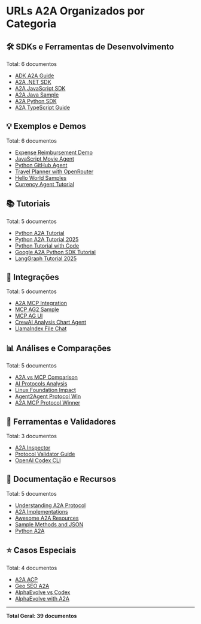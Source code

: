 # URLs A2A Organizados por Categoria


## 🛠️ SDKs e Ferramentas de Desenvolvimento
Total: 6 documentos

- [ADK A2A Guide](https://a2aprotocol.ai/blog/adk-a2a-guide)
- [A2A .NET SDK](https://a2aprotocol.ai/blog/a2a-dotnet-sdk)
- [A2A JavaScript SDK](https://a2aprotocol.ai/blog/a2a-javascript-sdk)
- [A2A Java Sample](https://a2aprotocol.ai/blog/a2a-java-sample)
- [A2A Python SDK](https://a2aprotocol.ai/blog/a2a-sdk-python)
- [A2A TypeScript Guide](https://a2aprotocol.ai/blog/a2a-typescript-guide)

## 💡 Exemplos e Demos
Total: 6 documentos

- [Expense Reimbursement Demo](https://a2aprotocol.ai/blog/a2a-adk-expense-reimbursement)
- [JavaScript Movie Agent](https://a2aprotocol.ai/blog/a2a-js-movie-agent)
- [Python GitHub Agent](https://a2aprotocol.ai/blog/a2a-python-github-agent)
- [Travel Planner with OpenRouter](https://a2aprotocol.ai/blog/a2a-travel-planner-openrouter)
- [Hello World Samples](https://a2aprotocol.ai/blog/a2a-samples-hello-world)
- [Currency Agent Tutorial](https://a2aprotocol.ai/blog/a2a-sdk-currency-agent-tutorial)

## 📚 Tutoriais
Total: 5 documentos

- [Python A2A Tutorial](https://a2aprotocol.ai/blog/python-a2a-tutorial)
- [Python A2A Tutorial 2025](https://a2aprotocol.ai/blog/python-a2a-tutorial-20250513)
- [Python Tutorial with Code](https://a2aprotocol.ai/blog/python-a2a-tutorial-with-source-code)
- [Google A2A Python SDK Tutorial](https://a2aprotocol.ai/blog/google-a2a-python-sdk-tutorial)
- [LangGraph Tutorial 2025](https://a2aprotocol.ai/blog/a2a-langraph-tutorial-20250513)

## 🔗 Integrações
Total: 5 documentos

- [A2A MCP Integration](https://a2aprotocol.ai/blog/a2a-mcp-integration)
- [MCP AG2 Sample](https://a2aprotocol.ai/blog/a2a-mcp-ag2-sample)
- [MCP AG UI](https://a2aprotocol.ai/blog/a2a-mcp-ag-ui)
- [CrewAI Analysis Chart Agent](https://a2aprotocol.ai/blog/a2a-crewai-analysis-chart-agent)
- [LlamaIndex File Chat](https://a2aprotocol.ai/blog/a2a-samples-llama-index-file-chat-openrouter)

## 📊 Análises e Comparações
Total: 5 documentos

- [A2A vs MCP Comparison](https://a2aprotocol.ai/blog/a2a-vs-mcp)
- [AI Protocols Analysis](https://a2aprotocol.ai/blog/ai-protocols-analysis-report-a2a-mcp-and-acp)
- [Linux Foundation Impact](https://a2aprotocol.ai/blog/impact-analysis-google-donating-a2a-protocol-linux-foundation)
- [Agent2Agent Protocol Win](https://a2aprotocol.ai/blog/agent2agent-protocol-win)
- [A2A MCP Protocol Winner](https://a2aprotocol.ai/blog/a2a-mcp-ai-protocol-winner)

## 🔧 Ferramentas e Validadores
Total: 3 documentos

- [A2A Inspector](https://a2aprotocol.ai/blog/a2a-inspector)
- [Protocol Validator Guide](https://a2aprotocol.ai/blog/how-to-use-a2a-protocol-validator)
- [OpenAI Codex CLI](https://a2aprotocol.ai/blog/openai-codex-cli)

## 📖 Documentação e Recursos
Total: 5 documentos

- [Understanding A2A Protocol](https://a2aprotocol.ai/blog/understanding-a2a-protocol)
- [A2A Implementations](https://a2aprotocol.ai/blog/a2a-implementations)
- [Awesome A2A Resources](https://a2aprotocol.ai/blog/awesome-a2a)
- [Sample Methods and JSON](https://a2aprotocol.ai/blog/a2a-sample-methods-and-json-responses)
- [Python A2A](https://a2aprotocol.ai/blog/python-a2a)

## ⭐ Casos Especiais
Total: 4 documentos

- [A2A ACP](https://a2aprotocol.ai/blog/a2a-acp)
- [Geo SEO A2A](https://a2aprotocol.ai/blog/geo-seo-a2a)
- [AlphaEvolve vs Codex](https://a2aprotocol.ai/blog/alphaevolve-vs-codex-agent)
- [AlphaEvolve with A2A](https://a2aprotocol.ai/blog/alphaenvolve-with-a2a)

---
**Total Geral: 39 documentos**